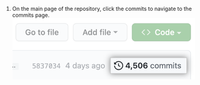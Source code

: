1. On the main page of the repository, click the commits to navigate to the commits page.
   ![Screenshot of the repository main page with the commits emphasized](/assets/images/help/commits/commits-page.png) 